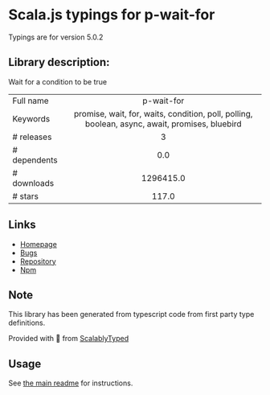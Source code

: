 
# Scala.js typings for p-wait-for

Typings are for version 5.0.2

## Library description:
Wait for a condition to be true

|                    |                 |
| ------------------ | :-------------: |
| Full name          | p-wait-for |
| Keywords           | promise, wait, for, waits, condition, poll, polling, boolean, async, await, promises, bluebird |
| # releases         | 3 |
| # dependents       | 0.0 |
| # downloads        | 1296415.0 |
| # stars            | 117.0 |

## Links
- [Homepage](https://github.com/sindresorhus/p-wait-for#readme)
- [Bugs](https://github.com/sindresorhus/p-wait-for/issues)
- [Repository](https://github.com/sindresorhus/p-wait-for)
- [Npm](https://www.npmjs.com/package/p-wait-for)
    


## Note
This library has been generated from typescript code from first party type definitions.

Provided with :purple_heart: from [ScalablyTyped](https://github.com/oyvindberg/ScalablyTyped)

## Usage
See [the main readme](../../readme.md) for instructions.


